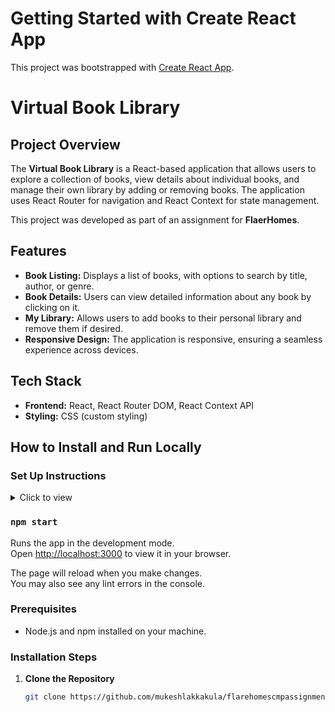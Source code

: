 # Getting Started with Create React App

This project was bootstrapped with [Create React App](https://github.com/facebook/create-react-app).

# Virtual Book Library

## Project Overview

The **Virtual Book Library** is a React-based application that allows users to explore a collection of books, view details about individual books, and manage their own library by adding or removing books. The application uses React Router for navigation and React Context for state management.

This project was developed as part of an assignment for **FlaerHomes**.

## Features

- **Book Listing:** Displays a list of books, with options to search by title, author, or genre.
- **Book Details:** Users can view detailed information about any book by clicking on it.
- **My Library:** Allows users to add books to their personal library and remove them if desired.
- **Responsive Design:** The application is responsive, ensuring a seamless experience across devices.

## Tech Stack

- **Frontend:** React, React Router DOM, React Context API
- **Styling:** CSS (custom styling)

## How to Install and Run Locally

### Set Up Instructions

<details>
<summary>Click to view</summary>

- Download dependencies by running `npm install`
- Start up the app using `npm start`

</details>

### `npm start`

Runs the app in the development mode.\
Open [http://localhost:3000](http://localhost:3000) to view it in your browser.

The page will reload when you make changes.\
You may also see any lint errors in the console.

### Prerequisites

- Node.js and npm installed on your machine.

### Installation Steps

1. **Clone the Repository**
   ```bash
   git clone https://github.com/mukeshlakkakula/flarehomescmpassignment.git
   ```
